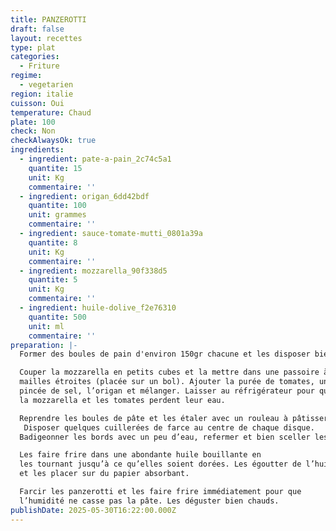 ```yaml
---
title: PANZEROTTI
draft: false
layout: recettes
type: plat
categories:
  - Friture
regime:
  - vegetarien
region: italie
cuisson: Oui
temperature: Chaud
plate: 100
check: Non
checkAlwaysOk: true
ingredients:
  - ingredient: pate-a-pain_2c74c5a1
    quantite: 15
    unit: Kg
    commentaire: ''
  - ingredient: origan_6dd42bdf
    quantite: 100
    unit: grammes
    commentaire: ''
  - ingredient: sauce-tomate-mutti_0801a39a
    quantite: 8
    unit: Kg
    commentaire: ''
  - ingredient: mozzarella_90f338d5
    quantite: 5
    unit: Kg
    commentaire: ''
  - ingredient: huile-dolive_f2e76310
    quantite: 500
    unit: ml
    commentaire: ''
preparation: |-
  Former des boules de pain d'environ 150gr chacune et les disposer bien espacées sur le plan de travail fariné. Laisser lever à nouveau jusqu’au double.

  Couper la mozzarella en petits cubes et la mettre dans une passoire à 
  mailles étroites (placée sur un bol). Ajouter la purée de tomates, une 
  pincée de sel, l’origan et mélanger. Laisser au réfrigérateur pour que 
  la mozzarella et les tomates perdent leur eau.

  Reprendre les boules de pâte et les étaler avec un rouleau à pâtisserie.
   Disposer quelques cuillerées de farce au centre de chaque disque. 
  Badigeonner les bords avec un peu d’eau, refermer et bien sceller les bords à l’aide d’une fourchette.

  Les faire frire dans une abondante huile bouillante en 
  les tournant jusqu’à ce qu’elles soient dorées. Les égoutter de l’huile 
  et les placer sur du papier absorbant.

  Farcir les panzerotti et les faire frire immédiatement pour que 
  l’humidité ne casse pas la pâte. Les déguster bien chauds.
publishDate: 2025-05-30T16:22:00.000Z
---
```

